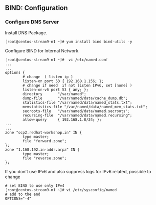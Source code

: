 ## BIND: Configuration 

### Configure DNS Server

Install DNS Package.

    [root@centos-stream9-n1 ~]# yum install bind bind-utils -y 
    
Configure BIND for Internal Network.   

    [root@centos-stream9-n1 ~]#  vi /etc/named.conf 
    ...
    ...
    options {
            # change  ( listen ip )
            listen-on port 53 { 192.168.1.156; };
            # change if need  if not listen IPv6, set [none] )
            listen-on-v6 port 53 { any; };
            directory       "/var/named";
            dump-file       "/var/named/data/cache_dump.db";
            statistics-file "/var/named/data/named_stats.txt";
            memstatistics-file "/var/named/data/named_mem_stats.txt";
            secroots-file   "/var/named/data/named.secroots";
            recursing-file  "/var/named/data/named.recursing";
            allow-query     { 192.168.1.0/24; };
    ...
    ...
    zone "ocp2.redhat-workshop.in" IN {
            type master;
            file "forward.zone";
    };
    zone "1.168.192.in-addr.arpa" IN {
            type master;
            file "reverse.zone";
    };

If you don't use IPv6 and also suppress logs for IPv6 related, possible to change

    # set BIND to use only IPv4
    [root@centos-stream9-n1 ~]# vi /etc/sysconfig/named
    # add to the end   
    OPTIONS="-4"
    
